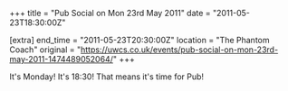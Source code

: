 +++
title = "Pub Social on Mon 23rd May 2011"
date = "2011-05-23T18:30:00Z"

[extra]
end_time = "2011-05-23T20:30:00Z"
location = "The Phantom Coach"
original = "https://uwcs.co.uk/events/pub-social-on-mon-23rd-may-2011-1474489052064/"
+++

It's Monday\! It's 18:30\! That means it's time for Pub\!

